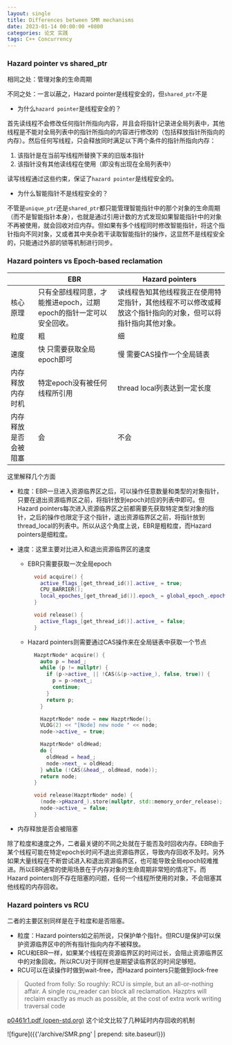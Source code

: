 ```yaml
---
layout: single
title: Differences between SMR mechanisms
date: 2023-01-14 00:00:00 +0800
categories: 论文 实践
tags: C++ Concurrency
---
```


### Hazard pointer vs shared_ptr

相同之处：管理对象的生命周期

不同之处：一言以蔽之，Hazard pointer是线程安全的，但`shared_ptr`不是

- 为什么`hazard pointer`是线程安全的？

首先读线程不会修改任何指针所指向内容，并且会将指针记录进全局列表中，其他线程是不能对全局列表中的指针所指向的内容进行修改的（包括释放指针所指向的内存）。然后任何写线程，只会释放同时满足以下两个条件的指针所指向内存：

1. 该指针是在当前写线程所替换下来的旧版本指针
2. 该指针没有其他读线程在使用（即没有出现在全局列表中）

读写线程通过这些约束，保证了`hazard pointer`是线程安全的。

- 为什么智能指针不是线程安全的？

不管是`unique_ptr`还是`shared_ptr`都只能管理智能指针中的那个对象的生命周期（而不是智能指针本身），也就是通过引用计数的方式发现如果智能指针中的对象不再被使用，就会回收对应内存。但如果有多个线程同时修改智能指针，将这个指针指向不同对象，又或者其中夹杂若干读取智能指针的操作，这显然不是线程安全的，只能通过外部的锁等机制进行同步。

### Hazard pointers vs Epoch-based reclamation

|  | EBR | Hazard pointers |
| --- | --- | --- |
| 核心原理 | 只有全部线程同意，才能推进epoch，过期epoch的指针一定可以安全回收。 | 读线程告知其他线程我正在使用特定指针，其他线程不可以修改或释放这个指针指向的对象，但可以将指针指向其他对象。 |
| 粒度 | 粗 | 细 |
| 速度 | 快 只需要获取全局epoch即可 | 慢 需要CAS操作一个全局链表 |
| 内存释放内存时机 | 特定epoch没有被任何线程所引用 | thread local列表达到一定长度 |
| 内存释放是否会被阻塞 | 会 | 不会 |

这里解释几个方面

- 粒度：EBR一旦进入资源临界区之后，可以操作任意数量和类型的对象指针，只要在退出资源临界区之前，将指针放到epoch对应的列表中即可。但Hazard pointers每次进入资源临界区之前都需要先获取特定类型对象的指针，之后的操作也限定于这个指针，退出资源临界区之前，将指针放到thread_local的列表中。所以从这个角度上说，EBR是粗粒度，而Hazard pointers是细粒度。
- 速度：这里主要对比进入和退出资源临界区的速度
    - EBR只需要获取一次全局epoch

        ```cpp
          void acquire() {
            active_flags_[get_thread_id()].active_ = true;
            CPU_BARRIER();
            local_epoches_[get_thread_id()].epoch_ = global_epoch_.epoch_;
          }

          void release() {
            active_flags_[get_thread_id()].active_ = false;
          }
        ```

    - Hazard pointers则需要通过CAS操作来在全局链表中获取一个节点

        ```cpp
          HazptrNode* acquire() {
            auto p = head_;
            while (p != nullptr) {
              if (p->active_ || !CAS(&(p->active_), false, true)) {
                p = p->next_;
                continue;
              }
              return p;
            }

            HazptrNode* node = new HazptrNode();
            VLOG(2) << "[Node] new node " << node;
            node->active_ = true;

            HazptrNode* oldHead;
            do {
              oldHead = head_;
              node->next_ = oldHead;
            } while (!CAS(&head_, oldHead, node));
            return node;
          }

          void release(HazptrNode* node) {
            (node->pHazard_).store(nullptr, std::memory_order_release);
            node->active_ = false;
          }
        ```

- 内存释放是否会被阻塞

除了粒度和速度之外，二者最关键的不同之处就在于能否及时回收内存。EBR由于某个线程可能在特定epoch长时间不退出资源临界区，导致内存回收不及时。另外如果大量线程在不断尝试进入和退出资源临界区，也可能导致全局epoch较难推进。所以EBR通常的使用场景在于内存对象的生命周期非常短的情况下。而Hazard pointers则不存在阻塞的问题，任何一个线程所使用的对象，不会阻塞其他线程的内存回收。

### Hazard pointers vs RCU

二者的主要区别同样是在于粒度和是否阻塞。

- 粒度：Hazard pointers如之前所说，只保护单个指针。但RCU是保护可以保护资源临界区中的所有指针指向内存不被释放。
- RCU和EBR一样，如果某个线程在资源临界区的时间过长，会阻止资源临界区中的对象回收。所以RCU对于同样也是期望读临界区的时间足够短。
- RCU可以在读操作时做到wait-free，而Hazard pointers只能做到lock-free

> Quoted from folly:
So roughly: RCU is simple, but an all-or-nothing affair.  A single rcu_reader can block all reclamation. Hazptrs will reclaim exactly as much as possible, at the cost of extra work writing traversal code
>

[p0461r1.pdf (open-std.org)](https://www.open-std.org/jtc1/sc22/wg21/docs/papers/2017/p0461r1.pdf) 这个论文比较了几种延时内存回收的机制

![figure]({{'/archive/SMR.png' | prepend: site.baseurl}})